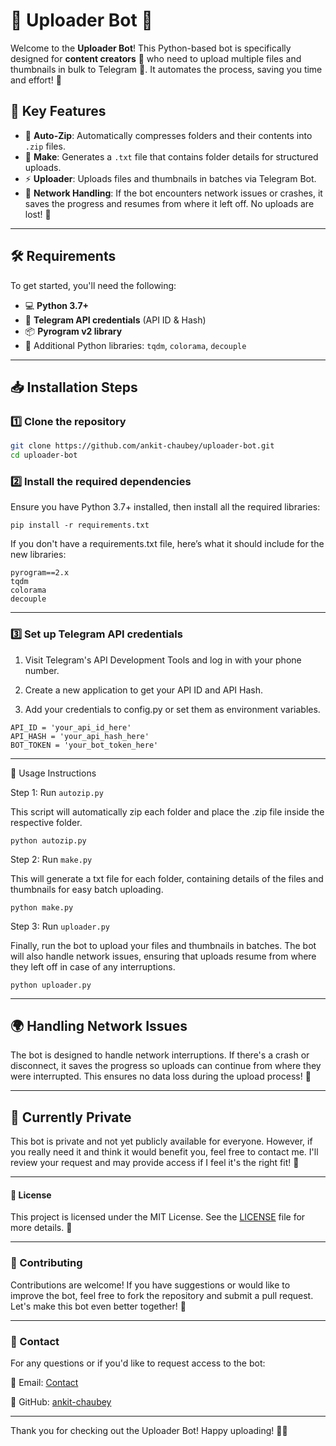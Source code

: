 # 📂 Uploader Bot 🚀

Welcome to the **Uploader Bot**! This Python-based bot is specifically designed for **content creators** 📸 who need to upload multiple files and thumbnails in bulk to Telegram 📱. It automates the process, saving you time and effort! 🎯

## 🌟 Key Features

- 🔄 **Auto-Zip**: Automatically compresses folders and their contents into `.zip` files.
- 📝 **Make**: Generates a `.txt` file that contains folder details for structured uploads.
- ⚡ **Uploader**: Uploads files and thumbnails in batches via Telegram Bot.
- 🔧 **Network Handling**: If the bot encounters network issues or crashes, it saves the progress and resumes from where it left off. No uploads are lost! 🔄
  
---

## 🛠️ Requirements

To get started, you'll need the following:

- 💻 **Python 3.7+**
- 📱 **Telegram API credentials** (API ID & Hash)
- 📦 **Pyrogram v2 library**
- 🔧 Additional Python libraries: `tqdm`, `colorama`, `decouple`

---

## 📥 Installation Steps

### 1️⃣ Clone the repository

```bash
git clone https://github.com/ankit-chaubey/uploader-bot.git
cd uploader-bot
```
### 2️⃣ Install the required dependencies

Ensure you have Python 3.7+ installed, then install all the required libraries:
```
pip install -r requirements.txt
```

If you don't have a requirements.txt file, here’s what it should include for the new libraries:

```
pyrogram==2.x
tqdm
colorama
decouple
```
---

### 3️⃣ Set up Telegram API credentials

1. Visit Telegram's API Development Tools and log in with your phone number.

2. Create a new application to get your API ID and API Hash.

3. Add your credentials to config.py or set them as environment variables.

```
API_ID = 'your_api_id_here'
API_HASH = 'your_api_hash_here'
BOT_TOKEN = 'your_bot_token_here'
```

---

📝 Usage Instructions

Step 1: Run `autozip.py`

This script will automatically zip each folder and place the .zip file inside the respective folder.

```
python autozip.py
```

Step 2: Run `make.py`

This will generate a txt file for each folder, containing details of the files and thumbnails for easy batch uploading.

```
python make.py
```

Step 3: Run `uploader.py`

Finally, run the bot to upload your files and thumbnails in batches. The bot will also handle network issues, ensuring that uploads resume from where they left off in case of any interruptions.

```
python uploader.py
```

---

## 🌍 Handling Network Issues

The bot is designed to handle network interruptions. If there's a crash or disconnect, it saves the progress so uploads can continue from where they were interrupted. This ensures no data loss during the upload process! 🔄


---

## 🚧 Currently Private

This bot is private and not yet publicly available for everyone. However, if you really need it and think it would benefit you, feel free to contact me. I'll review your request and may provide access if I feel it's the right fit! 💌


---

#### 📝 License

This project is licensed under the MIT License. See the [LICENSE](LICENSE) file for more details. 📜


---

### 🤝 Contributing

Contributions are welcome! If you have suggestions or would like to improve the bot, feel free to fork the repository and submit a pull request. Let's make this bot even better together! 💪


---

### 💬 Contact

For any questions or if you'd like to request access to the bot:

📧 Email: [Contact](mailto:m.ankitchaubey@gmail.com)

🔗 GitHub: [ankit-chaubey](https://github.com/ankit-chaubey)

---

Thank you for checking out the Uploader Bot! Happy uploading! 🚀🎉
